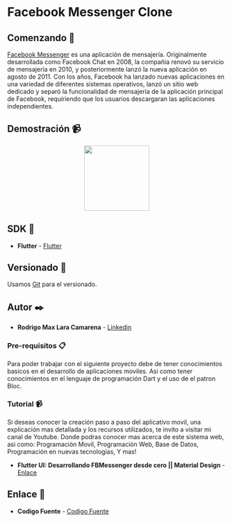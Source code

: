 # Facebook Messenger Clone

## Comenzando 🚀

[Facebook Messenger](https://es.wikipedia.org/wiki/Facebook_Messenger) es una aplicación de mensajería. Originalmente desarrollada como Facebook Chat en 2008, la compañía renovó su servicio de mensajería en 2010, y posteriormente lanzó la nueva aplicación en agosto de 2011. Con los años, Facebook ha lanzado nuevas aplicaciones en una variedad de diferentes sistemas operativos, lanzó un sitio web dedicado y separó la funcionalidad de mensajería de la aplicación principal de Facebook, requiriendo que los usuarios descargaran las aplicaciones independientes.

## Demostración 📹

<p align="center">
<img src="https://github.com/Rodrigolara05/Flutter-FBMessenger-Clone/blob/master/README-gif/captura-principal.gif" width="150" />
</p>

## SDK 📌

* **Flutter** -  [Flutter](https://es.wikipedia.org/wiki/Flutter_(software))

## Versionado 📌

Usamos [Git](https://git-scm.com/) para el versionado.

## Autor ✒️

* **Rodrigo Max Lara Camarena** -  [Linkedin](https://www.linkedin.com/in/rodrigolara05)

### Pre-requisitos 📋

Para poder trabajar con el siguiente proyecto debe de tener conocimientos basicos en el desarrollo de aplicaciones moviles.
Asi como tener conocimientos en el lenguaje de programación Dart y el uso de el patron Bloc.

### Tutorial 📹

Si deseas conocer la creación paso a paso del aplicativo movil, una explicación mas detallada y los recursos utilizados, te invito a visitar mi canal de Youtube. Donde podras conocer mas acerca de este sistema web, asi como:
  Programación Movil,
  Programación Web,
  Base de Datos,
  Programación en nuevas tecnologias,
  Y mas!   

* **Flutter UI: Desarrollando FBMessenger desde cero || Material Design** -  [Enlace](https://www.youtube.com/watch?v=VxZmqwWJv-U&t=0s)

## Enlace 🔗

* **Codigo Fuente** -  [Codigo Fuente](https://www.youtube.com/codigofuente)
